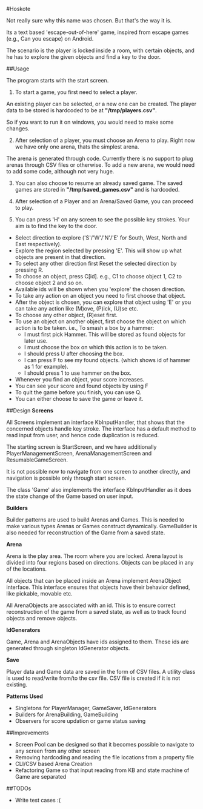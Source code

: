 #Hoskote

Not really sure why this name was chosen. But that's the way it is.

Its a text based 'escape-out-of-here' game, inspired from escape games (e.g., Can you escape) on Android.

The scenario is the player is locked inside a room, with certain objects, and he has to explore the given objects
and find a key to the door.
 
##Usage

The program starts with the start screen.

1. To start a game, you first need to select a player.

An existing player can be selected, or a new one can be created. The player data to be stored is
hardcoded to be at **"/tmp/players.csv"**.

So if you want to run it on windows, you would need to make some changes.

2. After selection of a player, you must choose an Arena to play.
Right now we have only one arena, thats the simplest arena.

The arena is generated through code. Currently there is no support to plug arenas through CSV files or otherwise.
To add a new arena, we would need to add some code, although not very huge.

3. You can also choose to resume an already saved game. The saved games are stored in **"/tmp/saved_games.csv"** and
is hardcoded.

4. After selection of a Player and an Arena/Saved Game, you can proceed to play.

5. You can press 'H' on any screen to see the possible key strokes.
Your aim is to find the key to the door.

 *  Select direction to explore ('S'/'W'/'N'/'E' for South, West, North and East respectively).
 *  Explore the region selected by pressing 'E'. This will show up what objects are present in that direction.
 *  To select any other direction first Reset the selected direction by pressing R.
 *  To choose an object, press C[id]. e.g., C1 to choose object 1, C2 to choose object 2 and so on.
 *  Available ids will be shown when you 'explore' the chosen direction.
 *  To take any action on an object you need to first choose that object.
 *  After the object is chosen, you can explore that object using 'E' or you can take any action like (M)ove, (P)ick,
  (U)se etc.
 *  To choose any other object, (R)eset first.
 *  To use an object on another object, first choose the object on which action is to be taken. i.e.,
     To smash a box by a hammer:
     *   I must first pick Hammer. This will be stored as found objects for later use.
     *   I must choose the box on which this action is to be taken.
     *   I should press U after choosing the box.
     *   I can press F to see my found objects. (which shows id of hammer as 1 for example).
     *   I should press 1 to use hammer on the box.
 *  Whenever you find an object, your score increases.
 *  You can see your score and found objects by using F
 *  To quit the game before you finish, you can use Q.
 *  You can either choose to save the game or leave it.
     
##Design
  **Screens**
  
  All Screens implement an interface KbInputHandler, that shows that the concerned objects handle key stroke.
  The interface has a default method to read input from user, and hence code duplication is reduced.
  
  The starting screen is StartScreen, and we have additionally PlayerManagementScreen, ArenaManagementScreen
  and ResumableGameScreen.
  
  It is not possible now to navigate from one screen to another directly, and navigation is possible only through 
  start screen.
  
  The class 'Game' also implements the interface KbInputHandler as it does the state change of the Game based on 
  user input.
  
  **Builders**
  
  Builder patterns are used to build Arenas and Games. This is needed to make various types Arenas or Games construct dynamically.
  GameBuilder is also needed for reconstruction of the Game from a saved state.
  
  **Arena**
  
  Arena is the play area. The room where you are locked. Arena layout is divided into four regions based on directions.
  Objects can be placed in any of the locations.
   
  All objects that can be placed inside an Arena implement ArenaObject interface. This interface ensures that objects
  have their behavior defined, like pickable, movable etc.
  
  All ArenaObjects are associated with an id. This is to ensure correct reconstruction of the game from a saved state, as
  well as to track found objects and remove objects.
  
  **IdGenerators**
  
  Game, Arena and ArenaObjects have ids assigned to them. These ids are generated through singleton IdGenerator objects.
  
  **Save**
  
  Player data and Game data are saved in the form of CSV files. A utility class is used to read/write from/to the
  csv file. CSV file is created if it is not existing.
  
 **Patterns Used**
  
  * Singletons for PlayerManager, GameSaver, IdGenerators
  * Builders for ArenaBuilding, GameBuilding
  * Observers for score updation or game status saving
  
##Improvements
 
 * Screen Pool can be designed so that it becomes possible to navigate to any screen from any other screen
 * Removing hardcoding and reading the file locations from a property file
 * CLI/CSV based Arena Creation
 * Refactoring Game so that input reading from KB and state machine of Game are separated
 
##TODOs

 * Write test cases :(



